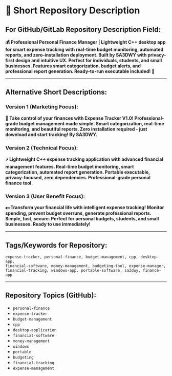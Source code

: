 # 📝 Short Repository Description

## For GitHub/GitLab Repository Description Field:

**💰 Professional Personal Finance Manager | Lightweight C++ desktop app for smart expense tracking with real-time budget monitoring, automated reports, and zero-installation deployment. Built by SA3DWY with privacy-first design and intuitive UX. Perfect for individuals, students, and small businesses. Features smart categorization, budget alerts, and professional report generation. Ready-to-run executable included! 🚀**

---

## Alternative Short Descriptions:

### Version 1 (Marketing Focus):
**🎯 Take control of your finances with Expense Tracker V1.0! Professional-grade budget management made simple. Smart categorization, real-time monitoring, and beautiful reports. Zero installation required - just download and start tracking! By SA3DWY.**

### Version 2 (Technical Focus):
**⚡ Lightweight C++ expense tracking application with advanced financial management features. Real-time budget monitoring, smart categorization, automated report generation. Portable executable, privacy-focused, zero dependencies. Professional-grade personal finance tool.**

### Version 3 (User Benefit Focus):
**💵 Transform your financial life with intelligent expense tracking! Monitor spending, prevent budget overruns, generate professional reports. Simple, fast, secure. Perfect for personal budgets, students, and small businesses. Ready to use immediately!**

---

## Tags/Keywords for Repository:

```
expense-tracker, personal-finance, budget-management, cpp, desktop-app, 
financial-software, money-management, budgeting-tool, expense-manager, 
financial-tracking, windows-app, portable-software, sa3dwy, finance-app
```

---

## Repository Topics (GitHub):

- `personal-finance`
- `expense-tracker` 
- `budget-management`
- `cpp`
- `desktop-application`
- `financial-software`
- `money-management`
- `windows`
- `portable`
- `budgeting`
- `financial-tracking`
- `expense-management`